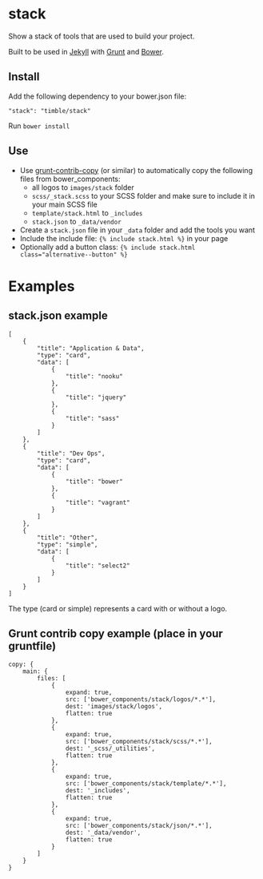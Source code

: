 stack
=====

Show a stack of tools that are used to build your project. 

Built to be used in [Jekyll](http://jekyllrb.com/) with [Grunt](http://gruntjs.com/) and [Bower](http://bower.io/).

Install
-------

Add the following dependency to your bower.json file:

```"stack": "timble/stack"```

Run `bower install`

Use
---

- Use [grunt-contrib-copy](https://github.com/gruntjs/grunt-contrib-copy) (or similar) to automatically copy the following files from bower_components:
    - all logos to `images/stack` folder
    - `scss/_stack.scss` to your SCSS folder and make sure to include it in your main SCSS file
    - `template/stack.html` to `_includes`
    - `stack.json` to `_data/vendor`
- Create a `stack.json` file in your `_data` folder and add the tools you want
- Include the include file: `{% include stack.html %}` in your page
- Optionally add a button class: `{% include stack.html class="alternative--button" %}`

Examples
========

stack.json example
------------------

```
[
    {
        "title": "Application & Data",
        "type": "card",
        "data": [
            {
                "title": "nooku"
            },
            {
                "title": "jquery"
            },
            {
                "title": "sass"
            }
        ]
    },
    {
        "title": "Dev Ops",
        "type": "card",
        "data": [
            {
                "title": "bower"
            },
            {
                "title": "vagrant"
            }
        ]
    },
    {
        "title": "Other",
        "type": "simple",
        "data": [
            {
                "title": "select2"
            }
        ]
    }
]
```

The type (card or simple) represents a card with or without a logo.

Grunt contrib copy example (place in your gruntfile)
----------------------------------------------------

```
copy: {
    main: {
        files: [
            {
                expand: true,
                src: ['bower_components/stack/logos/*.*'],
                dest: 'images/stack/logos',
                flatten: true
            },
            {
                expand: true,
                src: ['bower_components/stack/scss/*.*'],
                dest: '_scss/_utilities',
                flatten: true
            },
            {
                expand: true,
                src: ['bower_components/stack/template/*.*'],
                dest: '_includes',
                flatten: true
            },
            {
                expand: true,
                src: ['bower_components/stack/json/*.*'],
                dest: '_data/vendor',
                flatten: true
            }
        ]
    }
}
```